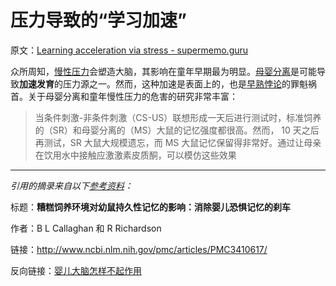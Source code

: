 # 压力导致的“学习加速”

原文：[Learning acceleration via stress - supermemo.guru](https://supermemo.guru/wiki/Learning_acceleration_via_stress)

众所周知，[慢性压力](https://supermemo.guru/wiki/Chronic_stress)会塑造大脑，其影响在童年早期最为明显。[母婴分离](https://supermemo.guru/wiki/Maternal_separation)是可能导致**加速发育**的压力源之一。然而，这种加速是表面上的，也是[早熟悖论](https://supermemo.guru/wiki/Precocity_paradox)的罪魁祸首。关于母婴分离和童年慢性压力的危害的研究非常丰富：

> 当条件刺激-非条件刺激（CS-US）联想形成一天后进行测试时，标准饲养的（SR）和母婴分离的（MS）大鼠的记忆强度都很高。然而， 10 天之后再测试，SR 大鼠大规模遗忘，而 MS 大鼠记忆保留得非常好。通过让母亲在饮用水中接触应激激素皮质酮，可以模仿这些效果

------

*引用的摘录来自以下[参考资料](https://supermemo.guru/wiki/References)：*

标题：**糟糕饲养环境对幼鼠持久性记忆的影响：消除婴儿恐惧记忆的刹车**

作者：B L Callaghan 和 R Richardson

链接：http://www.ncbi.nlm.nih.gov/pmc/articles/PMC3410617/

反向链接：[婴儿大脑怎样不起作用](https://supermemo.guru/wiki/How_baby_brain_does_not_work)